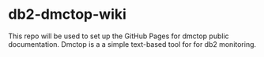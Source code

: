 # db2-dmctop-wiki
This repo will be used to set up the GitHub Pages for dmctop public documentation. Dmctop is a a simple text-based tool for for db2 monitoring.
